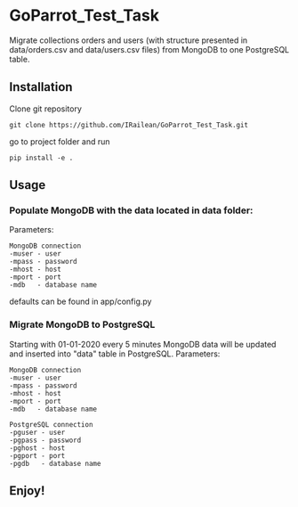 # GoParrot_Test_Task

Migrate collections orders and users (with structure presented in data/orders.csv and data/users.csv files) from MongoDB to one PostgreSQL table.

## Installation

Clone git repository
```
git clone https://github.com/IRailean/GoParrot_Test_Task.git
```
go to project folder and run
```
pip install -e .
```

## Usage
### Populate MongoDB with the data located in data folder:
Parameters:
```
MongoDB connection
-muser - user
-mpass - password
-mhost - host
-mport - port     
-mdb   - database name
```
defaults can be found in app/config.py

### Migrate MongoDB to PostgreSQL
Starting with 01-01-2020 every 5 minutes MongoDB data will be updated and inserted into "data" table in PostgreSQL.
Parameters:
```
MongoDB connection
-muser - user
-mpass - password
-mhost - host
-mport - port     
-mdb   - database name

PostgreSQL connection
-pguser - user
-pgpass - password
-pghost - host
-pgport - port     
-pgdb   - database name
```

## Enjoy!
